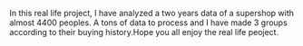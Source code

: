 In this real life project, I have analyzed a two years data of a supershop with almost 4400 peoples. A tons of data to process and I have made 3 groups according to their buying history.Hope you all enjoy the real life peoject.
